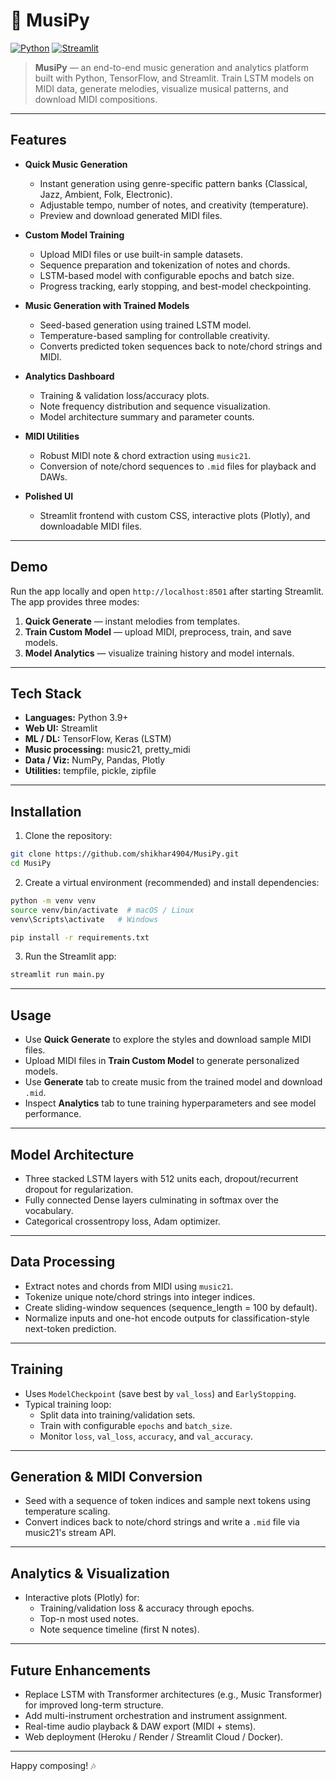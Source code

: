# 🎵 MusiPy

[![Python](https://img.shields.io/badge/python-3.9%2B-blue)](https://www.python.org/)
[![Streamlit](https://img.shields.io/badge/streamlit-app-orange)](https://streamlit.io/)

> **MusiPy** — an end-to-end music generation and analytics platform built with Python, TensorFlow, and Streamlit. Train LSTM models on MIDI data, generate melodies, visualize musical patterns, and download MIDI compositions.

---

## Features

- **Quick Music Generation**
  - Instant generation using genre-specific pattern banks (Classical, Jazz, Ambient, Folk, Electronic).
  - Adjustable tempo, number of notes, and creativity (temperature).
  - Preview and download generated MIDI files.

- **Custom Model Training**
  - Upload MIDI files or use built-in sample datasets.
  - Sequence preparation and tokenization of notes and chords.
  - LSTM-based model with configurable epochs and batch size.
  - Progress tracking, early stopping, and best-model checkpointing.

- **Music Generation with Trained Models**
  - Seed-based generation using trained LSTM model.
  - Temperature-based sampling for controllable creativity.
  - Converts predicted token sequences back to note/chord strings and MIDI.

- **Analytics Dashboard**
  - Training & validation loss/accuracy plots.
  - Note frequency distribution and sequence visualization.
  - Model architecture summary and parameter counts.

- **MIDI Utilities**
  - Robust MIDI note & chord extraction using `music21`.
  - Conversion of note/chord sequences to `.mid` files for playback and DAWs.

- **Polished UI**
  - Streamlit frontend with custom CSS, interactive plots (Plotly), and downloadable MIDI files.

---

## Demo

Run the app locally and open `http://localhost:8501` after starting Streamlit. The app provides three modes:
1. **Quick Generate** — instant melodies from templates.
2. **Train Custom Model** — upload MIDI, preprocess, train, and save models.
3. **Model Analytics** — visualize training history and model internals.

---

## Tech Stack

- **Languages:** Python 3.9+
- **Web UI:** Streamlit
- **ML / DL:** TensorFlow, Keras (LSTM)
- **Music processing:** music21, pretty_midi
- **Data / Viz:** NumPy, Pandas, Plotly
- **Utilities:** tempfile, pickle, zipfile

---

## Installation

1. Clone the repository:
```bash
git clone https://github.com/shikhar4904/MusiPy.git
cd MusiPy
```

2. Create a virtual environment (recommended) and install dependencies:
```bash
python -m venv venv
source venv/bin/activate  # macOS / Linux
venv\Scripts\activate   # Windows

pip install -r requirements.txt
```

3. Run the Streamlit app:
```bash
streamlit run main.py
```

---

## Usage

- Use **Quick Generate** to explore the styles and download sample MIDI files.
- Upload MIDI files in **Train Custom Model** to generate personalized models.
- Use **Generate** tab to create music from the trained model and download `.mid`.
- Inspect **Analytics** tab to tune training hyperparameters and see model performance.

---

## Model Architecture

- Three stacked LSTM layers with 512 units each, dropout/recurrent dropout for regularization.
- Fully connected Dense layers culminating in softmax over the vocabulary.
- Categorical crossentropy loss, Adam optimizer.

---

## Data Processing

- Extract notes and chords from MIDI using `music21`.
- Tokenize unique note/chord strings into integer indices.
- Create sliding-window sequences (sequence_length = 100 by default).
- Normalize inputs and one-hot encode outputs for classification-style next-token prediction.

---

## Training

- Uses `ModelCheckpoint` (save best by `val_loss`) and `EarlyStopping`.
- Typical training loop:
  - Split data into training/validation sets.
  - Train with configurable `epochs` and `batch_size`.
  - Monitor `loss`, `val_loss`, `accuracy`, and `val_accuracy`.

---

## Generation & MIDI Conversion

- Seed with a sequence of token indices and sample next tokens using temperature scaling.
- Convert indices back to note/chord strings and write a `.mid` file via music21's stream API.

---

## Analytics & Visualization

- Interactive plots (Plotly) for:
  - Training/validation loss & accuracy through epochs.
  - Top-n most used notes.
  - Note sequence timeline (first N notes).

---

## Future Enhancements

- Replace LSTM with Transformer architectures (e.g., Music Transformer) for improved long-term structure.
- Add multi-instrument orchestration and instrument assignment.
- Real-time audio playback & DAW export (MIDI + stems).
- Web deployment (Heroku / Render / Streamlit Cloud / Docker).

---

Happy composing! 🎶
